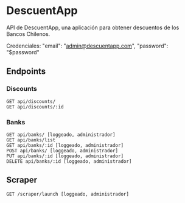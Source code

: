 # DescuentApp
API de DescuentApp, una aplicación para obtener descuentos de los Bancos Chilenos.

Credenciales: 
"email": "admin@descuentapp.com",
"password": "$password"

## Endpoints
### Discounts
```
GET api/discounts/
GET api/discounts/:id
```

### Banks
```
GET api/banks/ [loggeado, administrador]
GET api/banks/list
GET api/banks/:id [loggeado, administrador]
POST api/banks/ [loggeado, administrador]
PUT api/banks/:id [loggeado, administrador]
DELETE api/banks/:id [loggeado, administrador]

```

## Scraper
```
GET /scraper/launch [loggeado, administrador]
```